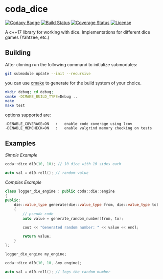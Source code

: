 coda_dice
=======


[![Codacy Badge](https://api.codacy.com/project/badge/Grade/15fb1a85cafe4f33a6f5f87d3fec31c1)](https://www.codacy.com/app/ryjen/arg3dice?utm_source=github.com&utm_medium=referral&utm_content=ryjen/dice&utm_campaign=badger)
[![Build Status](http://img.shields.io/travis/ryjen/dice.svg)](https://travis-ci.org/ryjen/dice)
[![Coverage Status](https://coveralls.io/repos/ryjen/dice/badge.svg?branch=master&service=github)](https://coveralls.io/github/ryjen/dice?branch=master)
[![License](http://img.shields.io/:license-mit-blue.svg)](http://ryjen.mit-license.org)

A c++17 library for working with dice.  Implementations for different dice games (Yahtzee, etc.)

Building
--------

After cloning run the following command to initialize submodules:

```bash
git submodule update --init --recursive
```

you can use [cmake](https://cmake.org) to generate for the build system of your choice.

```bash
mkdir debug; cd debug; 
cmake -DCMAKE_BUILD_TYPE=Debug ..
make
make test
```

options supported are:

    -DENABLE_COVERAGE=ON   :   enable code coverage using lcov
    -DENABLE_MEMCHECK=ON   :   enable valgrind memory checking on tests

Examples
--------

*Simple Example*

```c++
coda::dice d10(10, 10); // 10 dice with 10 sides each

auto val = d10.roll(); // random value
```

*Complex Example*

```c++
class logger_die_engine : public coda::die::engine
{
public:
    die::value_type generate(die::value_type from, die::value_type to)
    {
    	// pseudo code
    	auto value = generate_random_number(from, to);

    	cout << "Generated random number: " << value << endl;

    	return value;
    }
};

logger_die_engine my_engine;

coda::dice d10(10, 10, &my_engine);

auto val = d10.roll(); // logs the random number
```

